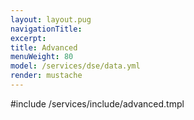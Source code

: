 ```yaml
---
layout: layout.pug
navigationTitle:
excerpt:
title: Advanced
menuWeight: 80
model: /services/dse/data.yml
render: mustache
---
```


#include /services/include/advanced.tmpl
